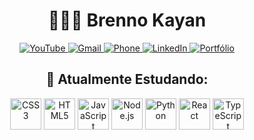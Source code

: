 <h1 align="center">👨🏽‍💻 Brenno Kayan</h1>
<div align="center">
  <a href="https://www.youtube.com/channel/UCsemog9VFWv-XdsveSK3rhA" target="_blank">
    <img src="https://img.shields.io/badge/YouTube-FF0000?style=for-the-badge&logo=youtube&logoColor=white" target="_blank" alt="YouTube">
  </a>
  <a href="mailto:brennok2019@gmail.com">
    <img src="https://img.shields.io/badge/Gmail-D14836?style=for-the-badge&logo=gmail&logoColor=white" target="_blank" alt="Gmail">
  </a>
  <a href="https://api.whatsapp.com/send/?phone=5566999552218&text&type=phone_number&app_absent=0">
    <img src="https://img.shields.io/badge/Phone-+55 (66) 9 9955-2218-green?style=for-the-badge&logoColor=white" target="_blank" alt="Phone">
  </a>
  <a href="https://www.linkedin.com/in/brenno-kayan-ribeiro-de-souza-10271b237/" target="_blank">
    <img src="https://img.shields.io/badge/-LinkedIn-%230077B5?style=for-the-badge&logo=linkedin&logoColor=white" target="_blank" alt="LinkedIn">
  </a>
  <a href="https://www.linkedin.com/in/brenno-kayan-ribeiro-de-souza-10271b237/" target="_blank">
    <img src="https://img.shields.io/badge/Portifólio-00A0FF?style=for-the-badge&logo=WWW&logoColor=white" target="_blank" alt="Portfólio">
  </a>  
</div>

<h2 align="center">🌱 Atualmente Estudando:</h2>
<div align="center">
  <img src="https://cdn.jsdelivr.net/gh/devicons/devicon/icons/css3/css3-original-wordmark.svg" height="50px" width="50px" alt="CSS3"/>
  <img src="https://cdn.jsdelivr.net/gh/devicons/devicon/icons/html5/html5-original.svg" height="50px" width="50px" alt="HTML5"/>          
  <img src="https://cdn.jsdelivr.net/gh/devicons/devicon/icons/javascript/javascript-original.svg" height="50px" width="50px" alt="JavaScript"/> 
  <img src="https://cdn.jsdelivr.net/gh/devicons/devicon/icons/nodejs/nodejs-original-wordmark.svg" height="50px" width="50px" alt="Node.js"/>
  <img src="https://cdn.jsdelivr.net/gh/devicons/devicon/icons/python/python-original-wordmark.svg" height="50px" width="50px" alt="Python"/>
  <img src="https://cdn.jsdelivr.net/gh/devicons/devicon/icons/react/react-original-wordmark.svg" height="50px" width="50px" alt="React"/>
  <img src="https://cdn.jsdelivr.net/gh/devicons/devicon/icons/typescript/typescript-original.svg" height="50px" width="50px" alt="TypeScript"/>          
</div>   

</div>          
          

<!--
**brennokayan/brennokayan** is a ✨ _special_ ✨ repository because its `README.md` (this file) appears on your GitHub profile.

Here are some ideas to get you started:

- 🔭 I’m currently working on ...
- 🌱 I’m currently learning ...
- 👯 I’m looking to collaborate on ...
- 🤔 I’m looking for help with ...
- 💬 Ask me about ...
- 📫 How to reach me: ...
- 😄 Pronouns: ...
- ⚡ Fun fact: ...
-->
